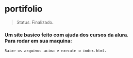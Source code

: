 # portifolio
> Status: Finalizado.
<h3>Um site basico feito com ajuda dos cursos da alura.
  <br>Para rodar em sua maquina:</h3>
  
```
Baixe os arquivos acima e execute o index.html.
```
